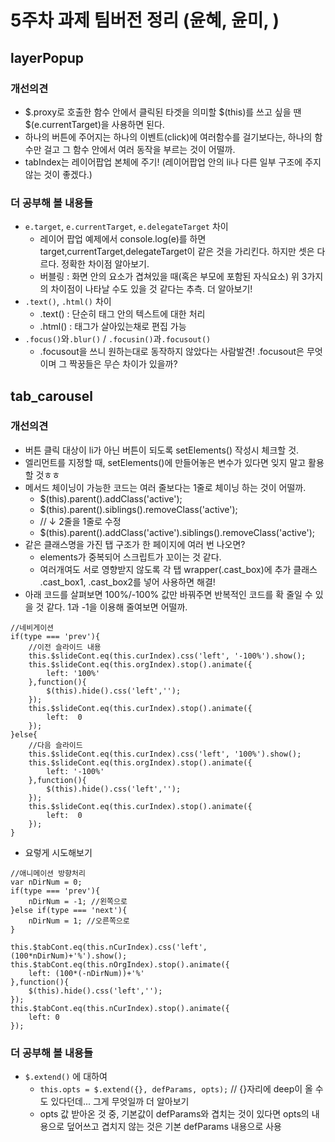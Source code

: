 # 5주차 과제 팀버전 정리 (윤혜, 윤미, )

## layerPopup
### 개선의견
* $.proxy로 호출한 함수 안에서 클릭된 타겟을 의미할 $(this)를 쓰고 싶을 땐 $(e.currentTarget)을 사용하면 된다.
* 하나의 버튼에 주어지는 하나의 이벤트(click)에 여러함수를 걸기보다는, 하나의 함수만 걸고 그 함수 안에서 여러 동작을 부르는 것이 어떨까.
* tabIndex는 레이어팝업 본체에 주기! (레이어팝업 안의 li나 다른 일부 구조에 주지 않는 것이 좋겠다.)

### 더 공부해 볼 내용들
* `e.target`, `e.currentTarget`, `e.delegateTarget` 차이
  * 레이어 팝업 예제에서 console.log(e)를 하면 target,currentTarget,delegateTarget이 같은 것을 가리킨다. 하지만 셋은 다르다. 정확한 차이점 알아보기.
  * 버블링 : 화면 안의 요소가 겹쳐있을 때(혹은 부모에 포함된 자식요소) 위 3가지의 차이점이 나타날 수도 있을 것 같다는 추측. 더 알아보기!
* `.text()`, `.html()` 차이
  * .text() : 단순히 태그 안의 텍스트에 대한 처리
  * .html() : 태그가 살아있는채로 편집 가능
* `.focus()`와`.blur()` / `.focusin()`과`.focusout()`
  * .focusout을 쓰니 원하는대로 동작하지 않았다는 사람발견! .focusout은 무엇이며 그 짝꿍들은 무슨 차이가 있을까?

## tab_carousel
### 개선의견
* 버튼 클릭 대상이 li가 아닌 버튼이 되도록 setElements() 작성시 체크할 것.
* 엘리먼트를 지정할 때, setElements()에 만들어놓은 변수가 있다면 잊지 말고 활용할 것ㅎㅎ
* 메서드 체이닝이 가능한 코드는 여러 줄보다는 1줄로 체이닝 하는 것이 어떨까.
  * $(this).parent().addClass('active');
  * $(this).parent().siblings().removeClass('active');
  * // ↓ 2줄을 1줄로 수정
  * $(this).parent().addClass('active').siblings().removeClass('active');
* 같은 클래스명을 가진 탭 구조가 한 페이지에 여러 번 나오면?
  * elements가 중복되어 스크립트가 꼬이는 것 같다.
  * 여러개여도 서로 영향받지 않도록 각 탭 wrapper(.cast_box)에 추가 클래스 .cast_box1, .cast_box2를 넣어 사용하면 해결!
* 아래 코드를 살펴보면 100%/-100% 값만 바꿔주면 반복적인 코드를 확 줄일 수 있을 것 같다. 1과 -1을 이용해 줄여보면 어떨까.
```
//네비게이션
if(type === 'prev'){
    //이전 슬라이드 내용
    this.$slideCont.eq(this.curIndex).css('left', '-100%').show();
    this.$slideCont.eq(this.orgIndex).stop().animate({
        left: '100%'
    },function(){
        $(this).hide().css('left','');
    });
    this.$slideCont.eq(this.curIndex).stop().animate({
        left:  0
    });
}else{
    //다음 슬라이드
    this.$slideCont.eq(this.curIndex).css('left', '100%').show();
    this.$slideCont.eq(this.orgIndex).stop().animate({
        left: '-100%'
    },function(){
        $(this).hide().css('left','');
    });
    this.$slideCont.eq(this.curIndex).stop().animate({
        left:  0
    });
}
```
* 요렇게 시도해보기
```
//애니메이션 방향처리
var nDirNum = 0;
if(type === 'prev'){
    nDirNum = -1; //왼쪽으로
}else if(type === 'next'){
    nDirNum = 1; //오른쪽으로
}

this.$tabCont.eq(this.nCurIndex).css('left', (100*nDirNum)+'%').show();
this.$tabCont.eq(this.nOrgIndex).stop().animate({
    left: (100*(-nDirNum))+'%'
},function(){
    $(this).hide().css('left','');
});
this.$tabCont.eq(this.nCurIndex).stop().animate({
    left: 0
});
```

### 더 공부해 볼 내용들
* `$.extend()` 에 대하여
  * `this.opts = $.extend({}, defParams, opts);` // {}자리에 deep이 올 수도 있다던데... 그게 무엇일까 더 알아보기
  * opts 값 받아온 것 중, 기본값이 defParams와 겹치는 것이 있다면 opts의 내용으로 덮어쓰고 겹치지 않는 것은 기본 defParams 내용으로 사용
